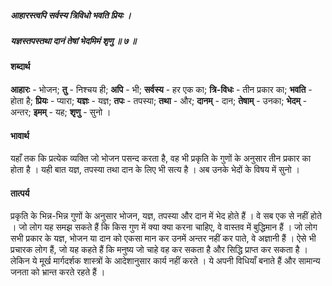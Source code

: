 ##### आहारस्त्वपि सर्वस्य त्रिविधो भवति प्रियः ।
##### यज्ञस्तपस्तथा दानं तेषां भेदमिमं शृणु ॥ ७ ॥

#### शब्दार्थ

**आहारः** - भोजन; **तु** - निश्चय ही; **अपि** - भी; **सर्वस्य** - हर एक का; **त्रि-विधः** - तीन प्रकार का; **भवति** - होता है; **प्रियः** - प्यारा; **यज्ञः** - यज्ञ; **तपः** - तपस्या; **तथा** - और; **दानम्** - दान; **तेषाम्** - उनका; **भेदम्** - अन्तर; **इमम्** - यह; **शृणु** - सुनो ।

#### भावार्थ

यहाँ तक कि प्रत्येक व्यक्ति जो भोजन पसन्द करता है, वह भी प्रकृति के गुणों के अनुसार तीन प्रकार का होता है । यही बात यज्ञ, तपस्या तथा दान के लिए भी सत्य है । अब उनके भेदों के विषय में सुनो ।

#### तात्पर्य

प्रकृति के भिन्न-भिन्न गुणों के अनुसार भोजन, यज्ञ, तपस्या और दान में भेद होते हैं । वे सब एक से नहीं होते । जो लोग यह समझ सकते हैं कि किस गुण में क्या क्या करना चाहिए, वे वास्तव में बुद्धिमान हैं । जो लोग सभी प्रकार के यज्ञ, भोजन या दान को एकसा मान कर उनमें अन्तर नहीं कर पाते, वे अज्ञानी हैं । ऐसे भी प्रचारक लोग हैं, जो यह कहते हैं कि मनुष्य जो चाहे वह कर सकता है और सिद्धि प्राप्त कर सकता है । लेकिन ये मूर्ख मार्गदर्शक शास्त्रों के आदेशानुसार कार्य नहीं करते । ये अपनी विधियाँ बनाते हैं और सामान्य जनता को भ्रान्त करते रहते हैं ।